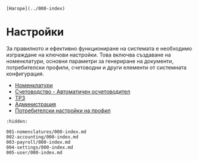 ```{only} html
[Нагоре](../000-index)
```

# Настройки

За правилното и ефективно функциониране на системата е необходимо изграждане на ключови настройки. Това включва създаване на номенклатури, основни параметри за генериране на документи, потребителски профили, счетоводни и други елементи от системната конфигурация.  


 
 - [Номенклатури](001-nomenclatures/000-index.md)
 - [Счетоводство - Автоматичен осчетоводител](002-accounting/000-index.md)
 - [ТРЗ](003-payroll/000-index.md)
 - [Администрация](004-settings/000-index.md)  
 - [Потребителски настройки на профил](005-user/000-index.md)  

```{toctree}
:hidden:

001-nomenclatures/000-index.md
002-accounting/000-index.md
003-payroll/000-index.md
004-settings/000-index.md
005-user/000-index.md
```
